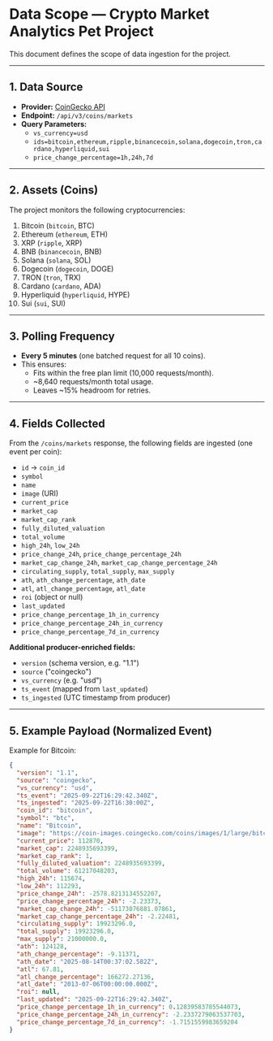 # Data Scope — Crypto Market Analytics Pet Project

This document defines the scope of data ingestion for the project.

---

## 1. Data Source
- **Provider:** [CoinGecko API](https://www.coingecko.com/en/api/documentation)  
- **Endpoint:** `/api/v3/coins/markets`  
- **Query Parameters:**
  - `vs_currency=usd`
  - `ids=bitcoin,ethereum,ripple,binancecoin,solana,dogecoin,tron,cardano,hyperliquid,sui`
  - `price_change_percentage=1h,24h,7d`

---

## 2. Assets (Coins)
The project monitors the following cryptocurrencies:
1. Bitcoin (`bitcoin`, BTC)  
2. Ethereum (`ethereum`, ETH)  
3. XRP (`ripple`, XRP)  
4. BNB (`binancecoin`, BNB)  
5. Solana (`solana`, SOL)  
6. Dogecoin (`dogecoin`, DOGE)  
7. TRON (`tron`, TRX)  
8. Cardano (`cardano`, ADA)  
9. Hyperliquid (`hyperliquid`, HYPE)  
10. Sui (`sui`, SUI)

---

## 3. Polling Frequency
- **Every 5 minutes** (one batched request for all 10 coins).  
- This ensures:
  - Fits within the free plan limit (10,000 requests/month).  
  - ~8,640 requests/month total usage.  
  - Leaves ~15% headroom for retries.

---

## 4. Fields Collected
From the `/coins/markets` response, the following fields are ingested (one event per coin):

- `id` → `coin_id`  
- `symbol`  
- `name`  
- `image` (URI)  
- `current_price`  
- `market_cap`  
- `market_cap_rank`  
- `fully_diluted_valuation`  
- `total_volume`  
- `high_24h`, `low_24h`  
- `price_change_24h`, `price_change_percentage_24h`  
- `market_cap_change_24h`, `market_cap_change_percentage_24h`  
- `circulating_supply`, `total_supply`, `max_supply`  
- `ath`, `ath_change_percentage`, `ath_date`  
- `atl`, `atl_change_percentage`, `atl_date`  
- `roi` (object or null)  
- `last_updated`  
- `price_change_percentage_1h_in_currency`  
- `price_change_percentage_24h_in_currency`  
- `price_change_percentage_7d_in_currency`

**Additional producer-enriched fields:**
- `version` (schema version, e.g. "1.1")  
- `source` ("coingecko")  
- `vs_currency` (e.g. "usd")  
- `ts_event` (mapped from `last_updated`)  
- `ts_ingested` (UTC timestamp from producer)  

---

## 5. Example Payload (Normalized Event)
Example for Bitcoin:

```json
{
  "version": "1.1",
  "source": "coingecko",
  "vs_currency": "usd",
  "ts_event": "2025-09-22T16:29:42.340Z",
  "ts_ingested": "2025-09-22T16:30:00Z",
  "coin_id": "bitcoin",
  "symbol": "btc",
  "name": "Bitcoin",
  "image": "https://coin-images.coingecko.com/coins/images/1/large/bitcoin.png?1696501400",
  "current_price": 112870,
  "market_cap": 2248935693399,
  "market_cap_rank": 1,
  "fully_diluted_valuation": 2248935693399,
  "total_volume": 61217048203,
  "high_24h": 115674,
  "low_24h": 112293,
  "price_change_24h": -2578.8213134552207,
  "price_change_percentage_24h": -2.23373,
  "market_cap_change_24h": -51173076881.07861,
  "market_cap_change_percentage_24h": -2.22481,
  "circulating_supply": 19923296.0,
  "total_supply": 19923296.0,
  "max_supply": 21000000.0,
  "ath": 124128,
  "ath_change_percentage": -9.11371,
  "ath_date": "2025-08-14T00:37:02.582Z",
  "atl": 67.81,
  "atl_change_percentage": 166272.27136,
  "atl_date": "2013-07-06T00:00:00.000Z",
  "roi": null,
  "last_updated": "2025-09-22T16:29:42.340Z",
  "price_change_percentage_1h_in_currency": 0.12839583785544073,
  "price_change_percentage_24h_in_currency": -2.2337279063537703,
  "price_change_percentage_7d_in_currency": -1.7151559983659204
}
